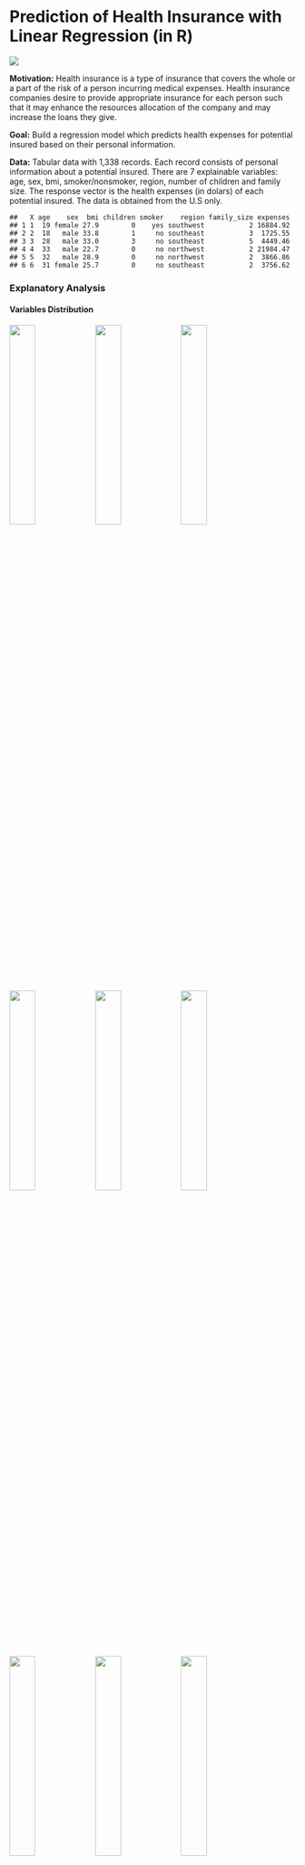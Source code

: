 Prediction of Health Insurance with Linear Regression (in R)
================

![](https://www.meaningfulwomen.com/wp-content/uploads/Why-Having-Health-Insurance-Is-Overall-A-Good-Thing-678x381.jpg)

**Motivation:** Health insurance is a type of insurance that covers the
whole or a part of the risk of a person incurring medical expenses.
Health insurance companies desire to provide appropriate insurance for
each person such that it may enhance the resources allocation of the
company and may increase the loans they give.

**Goal:** Build a regression model which predicts health expenses for
potential insured based on their personal information.

**Data:** Tabular data with 1,338 records. Each record consists of
personal information about a potential insured. There are 7 explainable
variables: age, sex, bmi, smoker/nonsmoker, region, number of children
and family size. The response vector is the health expenses (in dolars)
of each potential insured. The data is obtained from the U.S only.

    ##   X age    sex  bmi children smoker    region family_size expenses
    ## 1 1  19 female 27.9        0    yes southwest           2 16884.92
    ## 2 2  18   male 33.8        1     no southeast           3  1725.55
    ## 3 3  28   male 33.0        3     no southeast           5  4449.46
    ## 4 4  33   male 22.7        0     no northwest           2 21984.47
    ## 5 5  32   male 28.9        0     no northwest           2  3866.86
    ## 6 6  31 female 25.7        0     no southeast           2  3756.62

### **Explanatory Analysis**

#### **Variables Distribution**

<img src="Insurance_prediction_files/figure-gfm/unnamed-chunk-2-1.png" width="30%" /><img src="Insurance_prediction_files/figure-gfm/unnamed-chunk-2-2.png" width="30%" /><img src="Insurance_prediction_files/figure-gfm/unnamed-chunk-2-3.png" width="30%" /><img src="Insurance_prediction_files/figure-gfm/unnamed-chunk-2-4.png" width="30%" /><img src="Insurance_prediction_files/figure-gfm/unnamed-chunk-2-5.png" width="30%" /><img src="Insurance_prediction_files/figure-gfm/unnamed-chunk-2-6.png" width="30%" /><img src="Insurance_prediction_files/figure-gfm/unnamed-chunk-2-7.png" width="30%" /><img src="Insurance_prediction_files/figure-gfm/unnamed-chunk-2-8.png" width="30%" /><img src="Insurance_prediction_files/figure-gfm/unnamed-chunk-2-9.png" width="30%" />

#### **Scatter plots for continues variables and semi-continues variables (age)**

![](Insurance_prediction_files/figure-gfm/unnamed-chunk-3-1.png)<!-- -->

#### **Box plots**

<img src="Insurance_prediction_files/figure-gfm/unnamed-chunk-4-1.png" width="50%" /><img src="Insurance_prediction_files/figure-gfm/unnamed-chunk-4-2.png" width="50%" />

It can be seen that smokers have higer health expensess.

<img src="Insurance_prediction_files/figure-gfm/unnamed-chunk-5-1.png" width="50%" /><img src="Insurance_prediction_files/figure-gfm/unnamed-chunk-5-2.png" width="50%" />


![](Insurance_prediction_files/figure-gfm/unnamed-chunk-6-1.png)<!-- -->![](Insurance_prediction_files/figure-gfm/unnamed-chunk-6-2.png)<!-- -->

## Scatter Plots

![](Insurance_prediction_files/figure-gfm/unnamed-chunk-7-1.png)<!-- -->![](Insurance_prediction_files/figure-gfm/unnamed-chunk-7-2.png)<!-- -->

<img src="Insurance_prediction_files/figure-gfm/unnamed-chunk-8-1.png" width="50%" /><img src="Insurance_prediction_files/figure-gfm/unnamed-chunk-8-2.png" width="50%" /><img src="Insurance_prediction_files/figure-gfm/unnamed-chunk-8-3.png" width="50%" /><img src="Insurance_prediction_files/figure-gfm/unnamed-chunk-8-4.png" width="50%" />
We can see from the figure “age vs expensess” that as the age getting
higer also does the expeness. In addition we can see that non-smokers
have low expensess compare to smokers, and that are 2-order polynomial
patterns for that in the plot. Therefore we may benfit from add an
interaction "’smoker\*age", as well as add the variable \(age^2\) to the
model.

We can see from the figure “bmi vs expensess”, that an interaction
"smoker\*age" may be relavnt too. In addition, BMI in the range 18.4-24
considerd as normal, while BMI over 30 is considerd as unhealty
condition. So we may benfit from add to the model an incdicator “bmi30”
which indicated whatever a indvidual has BMI of 30 or above

## More plots

<img src="Insurance_prediction_files/figure-gfm/unnamed-chunk-9-1.png" width="50%" /><img src="Insurance_prediction_files/figure-gfm/unnamed-chunk-9-2.png" width="50%" /><img src="Insurance_prediction_files/figure-gfm/unnamed-chunk-9-3.png" width="50%" /><img src="Insurance_prediction_files/figure-gfm/unnamed-chunk-9-4.png" width="50%" />

## Check for Multicollinearity

    ## Tolerance and Variance Inflation Factor
    ## ---------------------------------------
    ##         Variables Tolerance      VIF
    ## 1             age 0.9832591 1.017026
    ## 2         sexmale 0.9910818 1.008998
    ## 3             bmi 0.9011468 1.109697
    ## 4        children 0.1074144 9.309743
    ## 5       smokeryes 0.9871087 1.013060
    ## 6 regionnorthwest 0.6582757 1.519120
    ## 7 regionsoutheast 0.6049398 1.653057
    ## 8 regionsouthwest 0.6538617 1.529375
    ## 9     family_size 0.1072980 9.319841
    ## 
    ## 
    ## Eigenvalue and Condition Index
    ## ------------------------------
    ##    Eigenvalue Condition Index    intercept          age      sexmale
    ## 1  5.91359282        1.000000 4.556759e-04 2.804394e-03 8.147346e-03
    ## 2  1.02312325        2.404151 2.974732e-06 5.192059e-05 2.956284e-04
    ## 3  1.00024641        2.431488 1.524044e-08 3.193212e-07 2.901034e-06
    ## 4  0.76046846        2.788593 4.122615e-05 5.759958e-04 1.883309e-03
    ## 5  0.57103160        3.218071 5.554057e-04 3.944513e-03 2.029686e-01
    ## 6  0.42915581        3.712088 1.259389e-03 1.432366e-02 7.440492e-01
    ## 7  0.19717810        5.476415 3.594827e-03 1.269644e-01 1.787257e-02
    ## 8  0.07380140        8.951451 3.128589e-02 8.256397e-01 2.259113e-02
    ## 9  0.02283277       16.093349 1.376013e-01 1.123846e-02 9.544794e-04
    ## 10 0.00856937       26.269467 8.252033e-01 1.445667e-02 1.234869e-03
    ##             bmi     children    smokeryes regionnorthwest regionsoutheast
    ## 1  9.125602e-04 1.010530e-03 5.989725e-03     0.003506740    0.0036667778
    ## 2  3.350507e-05 6.068282e-04 4.886192e-02     0.094935791    0.2467072842
    ## 3  6.159232e-06 2.068836e-06 1.465046e-04     0.238231296    0.0003936532
    ## 4  1.793768e-04 3.721110e-03 8.690098e-01     0.004258988    0.0388907557
    ## 5  1.346418e-03 5.479819e-02 6.557389e-02     0.017176758    0.0046428742
    ## 6  2.970947e-03 1.324332e-02 1.017941e-03     0.050179492    0.0409878856
    ## 7  6.586689e-03 4.587687e-03 1.361844e-03     0.525628933    0.5507253148
    ## 8  1.070690e-01 1.289824e-02 4.297835e-03     0.050464818    0.0955250943
    ## 9  6.935226e-01 1.954516e-01 3.673430e-03     0.009769880    0.0183716437
    ## 10 1.873727e-01 7.136804e-01 6.714632e-05     0.005847303    0.0000887164
    ##    regionsouthwest  family_size
    ## 1     0.0035451973 4.218362e-04
    ## 2     0.0732016859 6.447258e-05
    ## 3     0.2576192867 5.682779e-07
    ## 4     0.0043877705 3.565101e-04
    ## 5     0.0126071100 2.311238e-03
    ## 6     0.0479086328 9.891282e-05
    ## 7     0.5373102981 3.733628e-04
    ## 8     0.0598928192 7.540063e-03
    ## 9     0.0003153667 1.902161e-01
    ## 10    0.0032118328 7.986170e-01

It can be seen that “children” and “family\_size” are colinear with each
other (as expected). We can see it because they both have high VIF
(\~9), and becausein the row of condition index with high value (26.26),
thier variance proportions are close to 0.9. So we drop “children” and
reapt multicollinearity checking without it:

    ## Tolerance and Variance Inflation Factor
    ## ---------------------------------------
    ##         Variables Tolerance      VIF
    ## 1             age 0.9832597 1.017025
    ## 2         sexmale 0.9910953 1.008985
    ## 3             bmi 0.9037240 1.106532
    ## 4       smokeryes 0.9877898 1.012361
    ## 5 regionnorthwest 0.6582836 1.519102
    ## 6 regionsoutheast 0.6051822 1.652395
    ## 7 regionsouthwest 0.6539306 1.529214
    ## 8     family_size 0.9949292 1.005097
    ## 
    ## 
    ## Eigenvalue and Condition Index
    ## ------------------------------
    ##   Eigenvalue Condition Index    intercept          age      sexmale
    ## 1 5.35931548        1.000000 8.357460e-04 3.471467e-03 1.025144e-02
    ## 2 1.01706131        2.295520 2.361673e-05 1.679301e-04 6.287782e-08
    ## 3 1.00022029        2.314765 1.668498e-07 8.279473e-10 4.963721e-07
    ## 4 0.74698152        2.678550 2.562227e-04 1.771965e-03 2.472522e-04
    ## 5 0.45236856        3.441981 6.802001e-04 6.043699e-03 9.539814e-01
    ## 6 0.21226795        5.024727 1.906839e-03 4.549518e-02 1.019120e-02
    ## 7 0.12955337        6.431767 1.965706e-03 2.994280e-01 3.212780e-04
    ## 8 0.06587937        9.019448 6.104726e-02 6.060665e-01 2.163700e-02
    ## 9 0.01635215       18.103697 9.332842e-01 3.755529e-02 3.369860e-03
    ##            bmi    smokeryes regionnorthwest regionsoutheast regionsouthwest
    ## 1 1.133746e-03 7.657267e-03    0.0043148271    4.646674e-03     0.004379114
    ## 2 6.537426e-06 3.902802e-02    0.0965694034    2.474521e-01     0.085528324
    ## 3 5.540312e-06 9.191488e-05    0.2452591578    9.450865e-05     0.251077235
    ## 4 5.373376e-04 9.383318e-01    0.0004899561    3.924159e-02     0.000887696
    ## 5 1.005064e-03 7.166210e-03    0.0146431508    1.775423e-02     0.015309189
    ## 6 1.500496e-03 1.209083e-03    0.5687713802    5.470891e-01     0.568192365
    ## 7 7.231702e-03 3.021675e-04    0.0059960747    1.918352e-02     0.009434757
    ## 8 2.017346e-01 2.579889e-03    0.0441618331    1.186584e-01     0.060895712
    ## 9 7.868450e-01 3.633682e-03    0.0197942169    5.879893e-03     0.004295608
    ##    family_size
    ## 1 4.504345e-03
    ## 2 3.989379e-04
    ## 3 5.858781e-06
    ## 4 1.492407e-03
    ## 5 6.655692e-03
    ## 6 9.368416e-02
    ## 7 6.942558e-01
    ## 8 1.353925e-01
    ## 9 6.361034e-02

It seems there are no other variables that colinear with each other, so
we remain these features.

### **Basic Model**

Now we build a baseline model which consists only from the variables
“age” and “smoker”. we chosed these variables because it seems from
the plots that both are important.

In order to build the model properly, we e split the data into 75% train
set and 25% test set.We will use the train set foe model development,
and we will use the test set for evaluate the final model.

``` r
basic_model = lm(expenses ~ age + smoker , data = train)
summary(basic_model)
```

    ## 
    ## Call:
    ## lm(formula = expenses ~ age + smoker, data = train)
    ## 
    ## Residuals:
    ##      Min       1Q   Median       3Q      Max 
    ## -15311.6  -2081.0  -1399.8   -300.5  29268.9 
    ## 
    ## Coefficients:
    ##             Estimate Std. Error t value Pr(>|t|)    
    ## (Intercept) -1826.66     608.54  -3.002  0.00275 ** 
    ## age           261.45      14.32  18.261  < 2e-16 ***
    ## smokeryes   23023.96     497.65  46.265  < 2e-16 ***
    ## ---
    ## Signif. codes:  0 '***' 0.001 '**' 0.01 '*' 0.05 '.' 0.1 ' ' 1
    ## 
    ## Residual standard error: 6401 on 1000 degrees of freedom
    ## Multiple R-squared:  0.711,  Adjusted R-squared:  0.7104 
    ## F-statistic:  1230 on 2 and 1000 DF,  p-value: < 2.2e-16

#### **Residuals Analysis**

Before we look at the statistical measures for Model Quality, we should
check the residual plots in order to verify the assumptions of an OLS
linear regression model:

1.  The residuals have to be normally distributed
2.  The error terms need to be independent of each other (need to be
    random)

If some assumptions are violated in the fitted model, we risk producing
results (regression coefficients and other numeric results) that we
can’t trust.

Residual plots display the residual values on the y-axis and fitted
values, or another variable, on the x-axis, and it can be used to
display unwanted patternss that incdicates of assumption violation.

**Check the assumption that the residuals are normaly distributed**

<img src="Insurance_prediction_files/figure-gfm/unnamed-chunk-14-1.png" width="50%" /><img src="Insurance_prediction_files/figure-gfm/unnamed-chunk-14-2.png" width="50%" />

We can see from the residuals histogram and from the QQ-plot that the
residuals distributon is right-skewd and has long right tail - meaning
the residuals arn’t normally distubuted. We can try to fix this by
transforming the resposne / explainable vaiables or by adding features.

**Check the assumption that the residuals are randomly dispersed around
the 0 horizontal axis**

The idea is that the gap between the expected and observed values must
not be predictable. Or, no explanatory power should be in the error. If
it can use the error to make predictions about the response, the model
has a problem.

The theory here is that the deterministic component of a regression
model does such a great job of explaining the dependent variable that it
leaves only the intrinsically inexplicable portion of your study area
for the error. If it can identify non-randomness in the error term, the
independent variables are not explaining everything that they can.

<img src="Insurance_prediction_files/figure-gfm/unnamed-chunk-15-1.png" width="33%" /><img src="Insurance_prediction_files/figure-gfm/unnamed-chunk-15-2.png" width="33%" /><img src="Insurance_prediction_files/figure-gfm/unnamed-chunk-15-3.png" width="33%" />

We can see that the residuals (y-Axis) are randomly scattered around
zero for the entire range of fitted values. When the residuals center on
zero, they indicate that the model’s predictions are correct on average
rather than systematically too high or low.

If we add color by “smoker” for the middle plot we get:

![](Insurance_prediction_files/figure-gfm/unnamed-chunk-16-1.png)<!-- -->

We can see that almost all the points that close to y=0 are points that
belongs to non-smokers. We can take advantage of this information and
add interaction smoker\*age to the improved model.

**Residuals vs variables that arn’t used in the basic model**

We will color the points by “smoker”.

<img src="Insurance_prediction_files/figure-gfm/unnamed-chunk-17-1.png" width="33%" /><img src="Insurance_prediction_files/figure-gfm/unnamed-chunk-17-2.png" width="33%" /><img src="Insurance_prediction_files/figure-gfm/unnamed-chunk-17-3.png" width="33%" /><img src="Insurance_prediction_files/figure-gfm/unnamed-chunk-17-4.png" width="33%" />

#### **Model Quality**

Even tho some assumptopn are violated in the basic fitted model, we will
calculate some model qualty measures:

**R-squared (R2)** is the proportion of variation in the outcome that is
explained by the predictor variables. The Higher the R-squared, the
better the model.

**Adjusted R-squared**, adjusts the R2 for having too many variables in
the model (in higer dimension it is s easier to find linear subspace
that fit the data, but it may lead to strong overfitting\!)

**AIC** stands for (Akaike’s Information Criteria), a metric developped
by the Japanese Statistician, Hirotugu Akaike, 1970. The basic idea of
AIC is to penalize the inclusion of additional variables to a model. It
adds a penalty that increases the error when including additional terms.
The lower the AIC, the better the model.

**BIC** (or Bayesian information criteria) is a variant of AIC with a
stronger penalty for including additional variables to the model.

**Mallows Cp:** A variant of AIC developed by Colin Mallows.

    ## # A tibble: 1 x 4
    ##   r.squared adj.r.squared    AIC    BIC
    ##       <dbl>         <dbl>  <dbl>  <dbl>
    ## 1     0.711         0.710 20432. 20452.

    ## [1] "Mallows C_p: 125.05"

We got \(R^2=0.71, Adjusted R^2=0.71\), which is relativly high scores.

#### **Influential Observations**

    ##      StudRes         Hat       CookD
    ## 247 1.569304 0.007878282 0.006509157
    ## 318 1.405916 0.007878282 0.005226854
    ## 410 4.501321 0.005890397 0.039262982
    ## 436 4.630964 0.005115710 0.036021767

<img src="Insurance_prediction_files/figure-gfm/unnamed-chunk-19-1.png" width="50%" /><img src="Insurance_prediction_files/figure-gfm/unnamed-chunk-19-2.png" width="50%" /><img src="Insurance_prediction_files/figure-gfm/unnamed-chunk-19-3.png" width="50%" />

Let’s see what values have the three most influential observations:

    ##       X age    sex  bmi children smoker    region family_size expenses
    ## 544 720  58 female 33.4        0     no northwest           2 12231.61

    ##       X age    sex bmi children smoker    region family_size expenses
    ## 578 768  42 female  29        1     no southwest           3  7050.64

    ##        X age  sex  bmi children smoker    region family_size expenses
    ## 820 1088  57 male 31.5        0     no northwest           2 11353.23

We didn’t sucssed to identify why these observation are outliers.

### **Improved model**

Now we build an improved model. we add the following variables in
addition to “age” and “smoker”:

  - sex (as dummy variable)
  - children (as dummies)
  - region (as dummies)
  - age^2 (non-linear variable)
  - age^2\*smoker (interaction)
  - bmi30\*smoker (interaction)

“family\_size” was excluded since its information is included already in
“children”.

In addition we tried to transform the response with ln/sqrt/^-1
functions but it didn’t improve the model, so we left the response as it
is.

``` r
age2 = (train$age-mean(train$age))^2
bmi30 = ifelse(train$bmi >=30, 1, 0) 

improved_model = lm(expenses ~ age + age2*smoker + factor(children) + bmi + sex + bmi30*smoker + region, data=train)

summary(improved_model)
```

    ## 
    ## Call:
    ## lm(formula = expenses ~ age + age2 * smoker + factor(children) + 
    ##     bmi + sex + bmi30 * smoker + region, data = train)
    ## 
    ## Residuals:
    ##      Min       1Q   Median       3Q      Max 
    ## -17098.7  -1747.5  -1215.1   -574.1  23806.1 
    ## 
    ## Coefficients:
    ##                    Estimate Std. Error t value Pr(>|t|)    
    ## (Intercept)       -6421.762   1130.227  -5.682 1.75e-08 ***
    ## age                 254.531     10.229  24.884  < 2e-16 ***
    ## age2                  4.550      1.001   4.547 6.12e-06 ***
    ## smokeryes         14028.989    620.534  22.608  < 2e-16 ***
    ## factor(children)1  1105.023    377.411   2.928 0.003491 ** 
    ## factor(children)2  1807.289    425.728   4.245 2.39e-05 ***
    ## factor(children)3  1761.595    486.235   3.623 0.000306 ***
    ## factor(children)4  4335.044   1062.909   4.078 4.90e-05 ***
    ## factor(children)5  2092.056   1195.398   1.750 0.080414 .  
    ## bmi                 152.043     39.608   3.839 0.000132 ***
    ## sexmale            -574.291    287.084  -2.000 0.045728 *  
    ## bmi30             -1330.270    500.596  -2.657 0.008003 ** 
    ## regionnorthwest    -310.280    411.429  -0.754 0.450938    
    ## regionsoutheast   -1025.300    409.099  -2.506 0.012362 *  
    ## regionsouthwest   -1188.910    410.824  -2.894 0.003888 ** 
    ## age2:smokeryes       -2.286      1.986  -1.151 0.250001    
    ## smokeryes:bmi30   19461.689    706.677  27.540  < 2e-16 ***
    ## ---
    ## Signif. codes:  0 '***' 0.001 '**' 0.01 '*' 0.05 '.' 0.1 ' ' 1
    ## 
    ## Residual standard error: 4503 on 986 degrees of freedom
    ## Multiple R-squared:  0.8589, Adjusted R-squared:  0.8567 
    ## F-statistic: 375.2 on 16 and 986 DF,  p-value: < 2.2e-16

**Check the assumption that the residuals are normaly distributed**

<img src="Insurance_prediction_files/figure-gfm/unnamed-chunk-23-1.png" width="50%" /><img src="Insurance_prediction_files/figure-gfm/unnamed-chunk-23-2.png" width="50%" /><img src="Insurance_prediction_files/figure-gfm/unnamed-chunk-23-3.png" width="50%" /><img src="Insurance_prediction_files/figure-gfm/unnamed-chunk-23-4.png" width="50%" /><img src="Insurance_prediction_files/figure-gfm/unnamed-chunk-23-5.png" width="50%" /><img src="Insurance_prediction_files/figure-gfm/unnamed-chunk-23-6.png" width="50%" />

**Check the assumption that the residuals are randomly dispersed around
the 0 horizontal axis**

<img src="Insurance_prediction_files/figure-gfm/unnamed-chunk-24-1.png" width="33%" /><img src="Insurance_prediction_files/figure-gfm/unnamed-chunk-24-2.png" width="33%" /><img src="Insurance_prediction_files/figure-gfm/unnamed-chunk-24-3.png" width="33%" /><img src="Insurance_prediction_files/figure-gfm/unnamed-chunk-24-4.png" width="33%" /><img src="Insurance_prediction_files/figure-gfm/unnamed-chunk-24-5.png" width="33%" /><img src="Insurance_prediction_files/figure-gfm/unnamed-chunk-24-6.png" width="33%" /><img src="Insurance_prediction_files/figure-gfm/unnamed-chunk-24-7.png" width="33%" /><img src="Insurance_prediction_files/figure-gfm/unnamed-chunk-24-8.png" width="33%" /><img src="Insurance_prediction_files/figure-gfm/unnamed-chunk-24-9.png" width="33%" /><img src="Insurance_prediction_files/figure-gfm/unnamed-chunk-24-10.png" width="33%" />

#### **Influential Observations**

    ##        StudRes        Hat        CookD
    ## 180  5.0835793 0.01141706 0.0171247720
    ## 242  3.4132472 0.05945689 0.0428592150
    ## 333 -0.4163789 0.07982446 0.0008854377
    ## 390  5.3967151 0.01307784 0.0220723535
    ## 763  4.2396185 0.06501594 0.0722782049
    ## 819 -0.5105804 0.08805370 0.0014817790

<img src="Insurance_prediction_files/figure-gfm/unnamed-chunk-25-1.png" width="50%" /><img src="Insurance_prediction_files/figure-gfm/unnamed-chunk-25-2.png" width="50%" /><img src="Insurance_prediction_files/figure-gfm/unnamed-chunk-25-3.png" width="50%" />

Let’s see what values have the three most influential observations:

    ##        X age    sex  bmi children smoker    region family_size expenses
    ## 763 1013  61 female 33.3        4     no southeast           6 36580.28

    ##       X age    sex  bmi children smoker    region family_size expenses
    ## 242 322  26 female 29.6        4     no northeast           6 24671.66

    ##       X age    sex  bmi children smoker    region family_size expenses
    ## 410 544  54 female 47.4        0    yes southeast           2 63770.43

#### **Compare models**

Here we compare 3 models:

  - basic\_model
  - improved\_model
  - improved\_model\_no\_outliers: This is the previous model without
    the three most influental observation

<!-- end list -->

    ## [1] "basic_model"

    ## # A tibble: 1 x 4
    ##   r.squared adj.r.squared    AIC    BIC
    ##       <dbl>         <dbl>  <dbl>  <dbl>
    ## 1     0.711         0.710 20432. 20452.

    ## [1] "Mallows C_p: 125.05"

    ## [1] "improved_model"

    ## # A tibble: 1 x 4
    ##   r.squared adj.r.squared    AIC    BIC
    ##       <dbl>         <dbl>  <dbl>  <dbl>
    ## 1     0.859         0.857 19741. 19829.

    ## [1] "Mallows C_p: -433.41"

    ## [1] "improved_model_no_outliers"

    ## # A tibble: 1 x 4
    ##   r.squared adj.r.squared   AIC   BIC
    ##       <dbl>         <dbl> <dbl> <dbl>
    ## 1     0.814         0.812  989. 1038.

    ## [1] "Mallows C_p: -982"

We get that “improved model” has the best R-squared result (the
highest), and that “improved\_model\_no\_ouliers” has the best AIC and
BIC results (lowest AIC and BIC).

#### **Features Selection**

Now we will try 4 different methods for feature selection:

1.  Forward selection <br/>
2.  Backward selection <br/>
3.  Stepwise selection (combination of 1. And 2.) <br/>
4.  bestglm <br/>

We difine the “minimal model” as the model which includes only “smoker”,
and define the “full model” as the model which includes all variables
expect “children” (because it is almost the same as “family\_size”).

**1. Foward Selection**

    ## Start:  AIC=18824.88
    ## expenses ~ 1
    ## 
    ##               Df  Sum of Sq        RSS   AIC
    ## + smoker       1 8.7115e+10 5.4634e+10 17871
    ## + age          1 1.3078e+10 1.2867e+11 18730
    ## + bmi          1 4.2331e+09 1.3752e+11 18797
    ## + family_size  1 6.9449e+08 1.4105e+11 18822
    ## + sex          1 4.3424e+08 1.4132e+11 18824
    ## <none>                      1.4175e+11 18825
    ## + region       3 8.0648e+08 1.4094e+11 18825
    ## 
    ## Step:  AIC=17870.61
    ## expenses ~ smoker
    ## 
    ##               Df  Sum of Sq        RSS   AIC
    ## + age          1 1.3662e+10 4.0972e+10 17584
    ## + bmi          1 5.6778e+09 4.8956e+10 17763
    ## + family_size  1 5.3145e+08 5.4103e+10 17863
    ## <none>                      5.4634e+10 17871
    ## + sex          1 2.4327e+07 5.4610e+10 17872
    ## + region       3 4.1063e+07 5.4593e+10 17876
    ## 
    ## Step:  AIC=17583.98
    ## expenses ~ smoker + age
    ## 
    ##               Df  Sum of Sq        RSS   AIC
    ## + bmi          1 3899399021 3.7073e+10 17486
    ## + family_size  1  355920242 4.0616e+10 17577
    ## <none>                      4.0972e+10 17584
    ## + sex          1    3421757 4.0969e+10 17586
    ## + region       3   47066261 4.0925e+10 17589
    ## 
    ## Step:  AIC=17485.67
    ## expenses ~ smoker + age + bmi
    ## 
    ##               Df Sum of Sq        RSS   AIC
    ## + family_size  1 425179696 3.6647e+10 17476
    ## <none>                     3.7073e+10 17486
    ## + sex          1  27919998 3.7045e+10 17487
    ## + region       3 169886445 3.6903e+10 17487
    ## 
    ## Step:  AIC=17476.1
    ## expenses ~ smoker + age + bmi + family_size
    ## 
    ##          Df Sum of Sq        RSS   AIC
    ## <none>                3.6647e+10 17476
    ## + sex     1  31581705 3.6616e+10 17477
    ## + region  3 172170741 3.6475e+10 17477

**2. Backward selection**

    ## Start:  AIC=17478.54
    ## expenses ~ age + sex + bmi + smoker + region + family_size
    ## 
    ##               Df  Sum of Sq        RSS   AIC
    ## - region       3 1.7112e+08 3.6616e+10 17477
    ## - sex          1 3.0526e+07 3.6475e+10 17477
    ## <none>                      3.6445e+10 17479
    ## - family_size  1 4.3123e+08 3.6876e+10 17488
    ## - bmi          1 4.1079e+09 4.0553e+10 17584
    ## - age          1 1.1563e+10 4.8008e+10 17753
    ## - smoker       1 8.8034e+10 1.2448e+11 18709
    ## 
    ## Step:  AIC=17477.23
    ## expenses ~ age + sex + bmi + smoker + family_size
    ## 
    ##               Df  Sum of Sq        RSS   AIC
    ## - sex          1 3.1582e+07 3.6647e+10 17476
    ## <none>                      3.6616e+10 17477
    ## - family_size  1 4.2884e+08 3.7045e+10 17487
    ## - bmi          1 3.9957e+09 4.0612e+10 17579
    ## - age          1 1.1639e+10 4.8255e+10 17752
    ## - smoker       1 8.8314e+10 1.2493e+11 18706
    ## 
    ## Step:  AIC=17476.1
    ## expenses ~ age + bmi + smoker + family_size
    ## 
    ##               Df  Sum of Sq        RSS   AIC
    ## <none>                      3.6647e+10 17476
    ## - family_size  1 4.2518e+08 3.7073e+10 17486
    ## - bmi          1 3.9687e+09 4.0616e+10 17577
    ## - age          1 1.1692e+10 4.8339e+10 17752
    ## - smoker       1 8.8718e+10 1.2537e+11 18708

**3. Stepwise Selection (a combination of 1. And 2.)**

    ## Start:  AIC=18824.88
    ## expenses ~ 1
    ## 
    ##               Df  Sum of Sq        RSS   AIC
    ## + smoker       1 8.7115e+10 5.4634e+10 17871
    ## + age          1 1.3078e+10 1.2867e+11 18730
    ## + bmi          1 4.2331e+09 1.3752e+11 18797
    ## + family_size  1 6.9449e+08 1.4105e+11 18822
    ## + sex          1 4.3424e+08 1.4132e+11 18824
    ## <none>                      1.4175e+11 18825
    ## + region       3 8.0648e+08 1.4094e+11 18825
    ## 
    ## Step:  AIC=17870.61
    ## expenses ~ smoker
    ## 
    ##               Df  Sum of Sq        RSS   AIC
    ## + age          1 1.3662e+10 4.0972e+10 17584
    ## + bmi          1 5.6778e+09 4.8956e+10 17763
    ## + family_size  1 5.3145e+08 5.4103e+10 17863
    ## <none>                      5.4634e+10 17871
    ## + sex          1 2.4327e+07 5.4610e+10 17872
    ## + region       3 4.1063e+07 5.4593e+10 17876
    ## - smoker       1 8.7115e+10 1.4175e+11 18825
    ## 
    ## Step:  AIC=17583.98
    ## expenses ~ smoker + age
    ## 
    ##               Df  Sum of Sq        RSS   AIC
    ## + bmi          1 3.8994e+09 3.7073e+10 17486
    ## + family_size  1 3.5592e+08 4.0616e+10 17577
    ## <none>                      4.0972e+10 17584
    ## + sex          1 3.4218e+06 4.0969e+10 17586
    ## + region       3 4.7066e+07 4.0925e+10 17589
    ## - age          1 1.3662e+10 5.4634e+10 17871
    ## - smoker       1 8.7699e+10 1.2867e+11 18730
    ## 
    ## Step:  AIC=17485.67
    ## expenses ~ smoker + age + bmi
    ## 
    ##               Df  Sum of Sq        RSS   AIC
    ## + family_size  1 4.2518e+08 3.6647e+10 17476
    ## <none>                      3.7073e+10 17486
    ## + sex          1 2.7920e+07 3.7045e+10 17487
    ## + region       3 1.6989e+08 3.6903e+10 17487
    ## - bmi          1 3.8994e+09 4.0972e+10 17584
    ## - age          1 1.1884e+10 4.8956e+10 17763
    ## - smoker       1 8.8857e+10 1.2593e+11 18710
    ## 
    ## Step:  AIC=17476.1
    ## expenses ~ smoker + age + bmi + family_size
    ## 
    ##               Df  Sum of Sq        RSS   AIC
    ## <none>                      3.6647e+10 17476
    ## + sex          1 3.1582e+07 3.6616e+10 17477
    ## + region       3 1.7217e+08 3.6475e+10 17477
    ## - family_size  1 4.2518e+08 3.7073e+10 17486
    ## - bmi          1 3.9687e+09 4.0616e+10 17577
    ## - age          1 1.1692e+10 4.8339e+10 17752
    ## - smoker       1 8.8718e+10 1.2537e+11 18708

**4. bestglm**

    ## [1] "-----Foward:-----"

    ## 
    ## Call:
    ## lm(formula = expenses ~ smoker + age + bmi + family_size, data = train)
    ## 
    ## Coefficients:
    ## (Intercept)    smokeryes          age          bmi  family_size  
    ##    -12598.7      23172.0        243.6        323.4        495.3

    ## [1] "-----Backward:-----"

    ## 
    ## Call:
    ## lm(formula = expenses ~ age + bmi + smoker + family_size, data = train)
    ## 
    ## Coefficients:
    ## (Intercept)          age          bmi    smokeryes  family_size  
    ##    -12598.7        243.6        323.4      23172.0        495.3

    ## [1] "-----Stepwise:-----"

    ## 
    ## Call:
    ## lm(formula = expenses ~ smoker + age + bmi + family_size, data = train)
    ## 
    ## Coefficients:
    ## (Intercept)    smokeryes          age          bmi  family_size  
    ##    -12598.7      23172.0        243.6        323.4        495.3

    ## [1] "-----bestglm:-----"

    ## 
    ## Call:
    ## lm(formula = y ~ ., data = data.frame(Xy[, c(bestset[-1], FALSE), 
    ##     drop = FALSE], y = y))
    ## 
    ## Coefficients:
    ## (Intercept)          age          bmi     children    smokeryes  family_size  
    ##    -14473.2        243.9        327.1      -1091.8      23131.0       1445.7

It can be seen that the first 3 methods picked the variables “age”,
“bmi”, “smokeryes” and “family\_size”, and all methods assign the
same coefficients. However the last method picked the same variables and
in addition picked “children”, and assigned different coefficients than
the first three.

### **Final Model**

We choose “improved\_model” as the final model.

Lets examine the its results:

``` r
summary(improved_model)
```

    ## 
    ## Call:
    ## lm(formula = expenses ~ age + age2 * smoker + factor(children) + 
    ##     bmi + sex + bmi30 * smoker + region, data = train)
    ## 
    ## Residuals:
    ##      Min       1Q   Median       3Q      Max 
    ## -17098.7  -1747.5  -1215.1   -574.1  23806.1 
    ## 
    ## Coefficients:
    ##                    Estimate Std. Error t value Pr(>|t|)    
    ## (Intercept)       -6421.762   1130.227  -5.682 1.75e-08 ***
    ## age                 254.531     10.229  24.884  < 2e-16 ***
    ## age2                  4.550      1.001   4.547 6.12e-06 ***
    ## smokeryes         14028.989    620.534  22.608  < 2e-16 ***
    ## factor(children)1  1105.023    377.411   2.928 0.003491 ** 
    ## factor(children)2  1807.289    425.728   4.245 2.39e-05 ***
    ## factor(children)3  1761.595    486.235   3.623 0.000306 ***
    ## factor(children)4  4335.044   1062.909   4.078 4.90e-05 ***
    ## factor(children)5  2092.056   1195.398   1.750 0.080414 .  
    ## bmi                 152.043     39.608   3.839 0.000132 ***
    ## sexmale            -574.291    287.084  -2.000 0.045728 *  
    ## bmi30             -1330.270    500.596  -2.657 0.008003 ** 
    ## regionnorthwest    -310.280    411.429  -0.754 0.450938    
    ## regionsoutheast   -1025.300    409.099  -2.506 0.012362 *  
    ## regionsouthwest   -1188.910    410.824  -2.894 0.003888 ** 
    ## age2:smokeryes       -2.286      1.986  -1.151 0.250001    
    ## smokeryes:bmi30   19461.689    706.677  27.540  < 2e-16 ***
    ## ---
    ## Signif. codes:  0 '***' 0.001 '**' 0.01 '*' 0.05 '.' 0.1 ' ' 1
    ## 
    ## Residual standard error: 4503 on 986 degrees of freedom
    ## Multiple R-squared:  0.8589, Adjusted R-squared:  0.8567 
    ## F-statistic: 375.2 on 16 and 986 DF,  p-value: < 2.2e-16

**F-test:** <br/> The F-test is used to performs a “joint” hypothesis
testing: <br/> H0: All of the regression coefficients are equal to zero
(the model has no predictive capability) <br/> H1: Otherwise (meaning at
least one of the coefficients isn’t equal to zero)

Here we get a significant result (very small p-value for the F
statistic, in specific lower than significance level of 1%), so we can
decide to reject the null hypotesis and conclude that the basic model
has some predictive capability.

**T-test(s):** <br/> Each T-test is used to check the predictive
capability of one feature only: <br/> H0: The coefficient of the i’th
feature is equal to zero (there is no linear connection between the
outcome and the feature) <br/> H1: Otherwise

Here we get significant results for almost all variables, meaning there
is an evidence that these variables have linear connection to the
oucome.

### **Final Model Evaluaion**

Evaluate model on test set:

    ## [1] "MSE final model:"

    ## [1] 78326712
